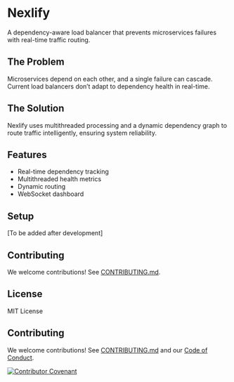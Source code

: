 # Nexlify
A dependency-aware load balancer that prevents microservices failures with real-time traffic routing.

## The Problem
Microservices depend on each other, and a single failure can cascade. Current load balancers don’t adapt to dependency health in real-time.

## The Solution
Nexlify uses multithreaded processing and a dynamic dependency graph to route traffic intelligently, ensuring system reliability.

## Features
- Real-time dependency tracking
- Multithreaded health metrics
- Dynamic routing
- WebSocket dashboard

## Setup
[To be added after development]

## Contributing
We welcome contributions! See [CONTRIBUTING.md](CONTRIBUTING.md).

## License
MIT License

## Contributing
We welcome contributions! See [CONTRIBUTING.md](CONTRIBUTING.md) and our [Code of Conduct](CODE_OF_CONDUCT.md).

[![Contributor Covenant](https://img.shields.io/badge/Contributor%20Covenant-2.1-4baaaa.svg)](CODE_OF_CONDUCT.md)

